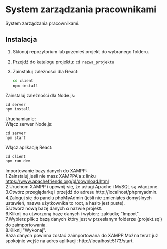 # System zarządzania pracownikami

System zarządzania pracownikami.

## Instalacja

1. Sklonuj repozytorium lub przenieś projekt do wybranego folderu.
2. Przejdź do katalogu projektu: `cd nazwa_projektu`
3. Zainstaluj zależności dla React:

   ```bash
   cd client
   npm install

Zainstaluj zależności dla Node.js:


    cd server
    npm install
Uruchamianie:  
Włącz serwer Node.js:


    cd server
    npm start


Włącz aplikację React:


    cd client
    npm run dev

   
Importowanie bazy danych do XAMPP:  
1.Zainstaluj jeśli nie masz XAMPPA'a z linku https://www.apachefriends.org/pl/download.html  
2.Uruchom XAMPP i upewnij się, że usługi Apache i MySQL są włączone.   
3.Otwórz przeglądarkę i przejdź do adresu http://localhost/phpmyadmin.   
4.Zaloguj się do panelu phpMyAdmin (jeśli nie zmieniałeś domyślnych ustawień, nazwa użytkownika to root, a hasło jest puste).  
5.Utwórz nową bazę danych o nazwie projekt.  
6.Kliknij na utworzoną bazę danych i wybierz zakładkę "Import".  
7.Wybierz plik z bazą danych który jest w przesłanym folderze (projekt.sql) do zaimportowania.  
8.Kliknij "Wykonaj".  
Baza danych powinna zostać zaimportowana do XAMPP.Można teraz już spokojnie wejść na adres aplikacji: http://localhost:5173/start.


